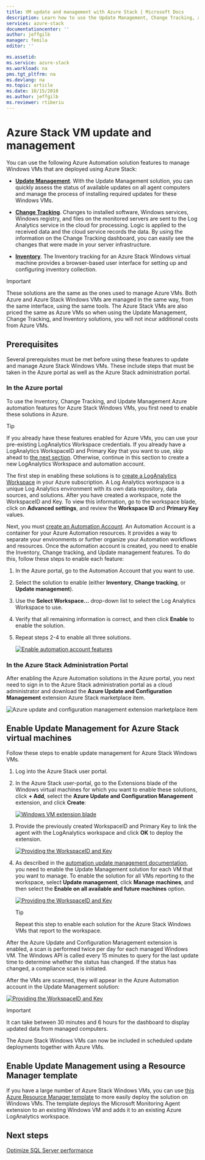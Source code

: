 ```yaml
---
title: VM update and management with Azure Stack | Microsoft Docs
description: Learn how to use the Update Management, Change Tracking, and Inventory solutions in Azure Automation to manage Windows VMs that are deployed in Azure Stack. 
services: azure-stack
documentationcenter: ''
author: jeffgilb
manager: femila
editor: ''

ms.assetid: 
ms.service: azure-stack
ms.workload: na
pms.tgt_pltfrm: na
ms.devlang: na
ms.topic: article
ms.date: 10/15/2018
ms.author: jeffgilb
ms.reviewer: rtiberiu
---
```


# Azure Stack VM update and management
You can use the following Azure Automation solution features to manage Windows VMs that are deployed using Azure Stack:

- **[Update Management](https://docs.microsoft.com/azure/automation/automation-update-management)**. With the Update Management solution, you can quickly assess the status of available updates on all agent computers and manage the process of installing required updates for these Windows VMs.

- **[Change Tracking](https://docs.microsoft.com/azure/automation/automation-change-tracking)**. Changes to installed software, Windows services, Windows registry, and files on the monitored servers are sent to the Log Analytics service in the cloud for processing. Logic is applied to the received data and the cloud service records the data. By using the information on the Change Tracking dashboard, you can easily see the changes that were made in your server infrastructure.

- **[Inventory](https://docs.microsoft.com/azure/automation/automation-vm-inventory)**. The Inventory tracking for an Azure Stack Windows virtual machine provides a browser-based user interface for setting up and configuring inventory collection. 

> [!IMPORTANT]
> These solutions are the same as the ones used to manage Azure VMs. Both Azure and Azure Stack Windows VMs are managed in the same way, from the same interface, using the same tools. The Azure Stack VMs are also priced the same as Azure VMs so when using the Update Management, Change Tracking, and Inventory solutions, you will not incur additional costs from Azure VMs.

## Prerequisites
Several prerequisites must be met before using these features to update and manage Azure Stack Windows VMs. These include steps that must be taken in the Azure portal as well as the Azure Stack administration portal.

### In the Azure portal
To use the Inventory, Change Tracking, and Update Management Azure automation features for Azure Stack Windows VMs, you first need to enable these solutions in Azure.

> [!TIP]
> If you already have these features enabled for Azure VMs, you can use your pre-existing LogAnalytics Workspace credentials. If you already have a LogAnalytics WorkspaceID and Primary Key that you want to use, skip ahead to [the next section](.\vm-update-management.md#in-the-azure-stack-administration-portal). Otherwise, continue in this section to create a new LogAnalytics Workspace and automation account.

The first step in enabling these solutions is to [create a LogAnalytics Workspace](https://docs.microsoft.com/azure/log-analytics/log-analytics-quick-create-workspace) in your Azure subscription. A Log Analytics workspace is a unique Log Analytics environment with its own data repository, data sources, and solutions. After you have created a workspace, note the WorkspaceID and Key. To view this information, go to the workspace blade, click on **Advanced settings**, and review the **Workspace ID** and **Primary Key** values. 

Next, you must [create an Automation Account](https://docs.microsoft.com/azure/automation/automation-create-standalone-account). An Automation Account is a container for your Azure Automation resources. It provides a way to separate your environments or further organize your Automation workflows and resources. Once the automation account is created, you need to enable the Inventory, Change tracking, and Update management features. To do this, follow these steps to enable each feature:

1. In the Azure portal, go to the Automation Account that you want to use.

2. Select the solution to enable (either **Inventory**, **Change tracking**, or **Update management**).

3. Use the **Select Workspace...** drop-down list to select the Log Analytics Workspace to use.

4. Verify that all remaining information is correct, and then click **Enable** to enable the solution.

5. Repeat steps 2-4 to enable all three solutions. 

   [![](media/vm-update-management/1-sm.PNG "Enable automation account features")](media/vm-update-management/1-lg.PNG#lightbox)

### In the Azure Stack Administration Portal
After enabling the Azure Automation solutions in the Azure portal, you next need to sign in to the Azure Stack administration portal as a cloud administrator and download the **Azure Update and Configuration Management** extension Azure Stack marketplace item. 

   ![Azure update and configuration management extension marketplace item](media/vm-update-management/2.PNG) 

## Enable Update Management for Azure Stack virtual machines
Follow these steps to enable update management for Azure Stack Windows VMs.

1. Log into the Azure Stack user portal.

2. In the Azure Stack user-portal, go to the Extensions blade of the Windows virtual machines for which you want to enable these solutions, click **+ Add**, select the **Azure Update and Configuration Management** extension, and click **Create**:

   [![](media/vm-update-management/3-sm.PNG "Windows VM extension blade")](media/vm-update-management/3-lg.PNG#lightbox)

3. Provide the previously created WorkspaceID and Primary Key to link the agent with the LogAnalytics workspace and click **OK** to deploy the extension.

   [![](media/vm-update-management/4-sm.PNG "Providing the WorkspaceID and Key")](media/vm-update-management/4-lg.PNG#lightbox) 

4. As described in the [automation update management documentation](https://docs.microsoft.com/azure/automation/automation-update-management), you need to enable the Update Management solution for each VM that you want to manage. To enable the solution for all VMs reporting to the workspace, select **Update management**, click **Manage machines**, and then select the **Enable on all available and future machines** option.

   [![](media/vm-update-management/5-sm.PNG "Providing the WorkspaceID and Key")](media/vm-update-management/5-lg.PNG#lightbox) 

   > [!TIP]
   > Repeat this step to enable each solution for the Azure Stack Windows VMs that report to the workspace. 
  
After the Azure Update and Configuration Management extension is enabled, a scan is performed twice per day for each managed Windows VM. The Windows API is called every 15 minutes to query for the last update time to determine whether the status has changed. If the status has changed, a compliance scan is initiated.

After the VMs are scanned, they will appear in the Azure Automation account in the Update Management solution: 

   [![](media/vm-update-management/6-sm.PNG "Providing the WorkspaceID and Key")](media/vm-update-management/6-lg.PNG#lightbox) 

> [!IMPORTANT]
> It can take between 30 minutes and 6 hours for the dashboard to display updated data from managed computers.

The Azure Stack Windows VMs can now be included in scheduled update deployments together with Azure VMs.

## Enable Update Management using a Resource Manager template
If you have a large number of Azure Stack Windows VMs, you can use [this Azure Resource Manager template](https://github.com/Azure/AzureStack-QuickStart-Templates/tree/master/MicrosoftMonitoringAgent-ext-win) to more easily deploy the solution on Windows VMs. The template deploys the Microsoft Monitoring Agent extension to an existing Windows VM and adds it to an existing Azure LogAnalytics workspace.
 
## Next steps
[Optimize SQL Server performance](azure-stack-sql-server-vm-considerations.md)
